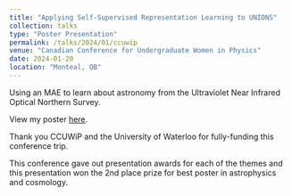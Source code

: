 ```yaml
---
title: "Applying Self-Supervised Representation Learning to UNIONS"
collection: talks
type: "Poster Presentation"
permalink: /talks/2024/01/ccuwip
venue: "Canadian Conference for Undergraduate Women in Physics"
date: 2024-01-20
location: "Monteal, QB"
---
```


Using an MAE to learn about astronomy from the Ultraviolet Near Infrared Optical Northern Survey.

View my poster [here](https://drive.google.com/file/d/1pCPDfRXtnYHVPDUMBkf0NiLSKzdy5JFE/view).

Thank you CCUWiP and the University of Waterloo for fully-funding this conference trip.

This conference gave out presentation awards for each of the themes and this presentation won the 2nd place prize for best poster in astrophysics and cosmology.